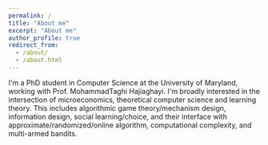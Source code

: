 ```yaml
---
permalink: /
title: "About me"
excerpt: "About me"
author_profile: true
redirect_from: 
  - /about/
  - /about.html
---
```


I'm a PhD student in Computer Science at the University of Maryland, working with Prof. MohammadTaghi Hajiaghayi.
I'm broadly interested in the intersection of microeconomics, theoretical computer science and learning theory.
This includes algorithmic game theory/mechanism design, information design, social learning/choice, and their interface with approximate/randomized/online algorithm, computational complexity, and multi-armed bandits.
